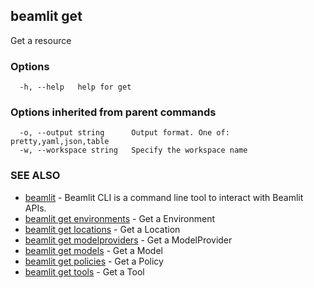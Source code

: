 ## beamlit get

Get a resource

### Options

```
  -h, --help   help for get
```

### Options inherited from parent commands

```
  -o, --output string      Output format. One of: pretty,yaml,json,table
  -w, --workspace string   Specify the workspace name
```

### SEE ALSO

* [beamlit](beamlit.md)	 - Beamlit CLI is a command line tool to interact with Beamlit APIs.
* [beamlit get environments](beamlit_get_environments.md)	 - Get a Environment
* [beamlit get locations](beamlit_get_locations.md)	 - Get a Location
* [beamlit get modelproviders](beamlit_get_modelproviders.md)	 - Get a ModelProvider
* [beamlit get models](beamlit_get_models.md)	 - Get a Model
* [beamlit get policies](beamlit_get_policies.md)	 - Get a Policy
* [beamlit get tools](beamlit_get_tools.md)	 - Get a Tool

